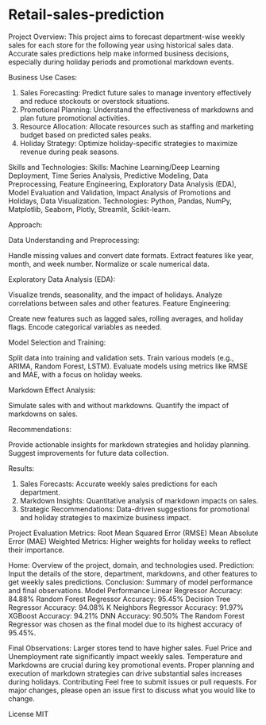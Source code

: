 # Retail-sales-prediction

Project Overview:
    This project aims to forecast department-wise weekly sales for each store for the following year using historical sales data.       
    Accurate sales predictions help make informed business decisions, especially during holiday periods and promotional markdown events.

Business Use Cases:
1. Sales Forecasting: Predict future sales to manage inventory effectively and reduce stockouts or overstock situations.
2. Promotional Planning: Understand the effectiveness of markdowns and plan future promotional activities.
3. Resource Allocation: Allocate resources such as staffing and marketing budget based on predicted sales peaks.
4. Holiday Strategy: Optimize holiday-specific strategies to maximize revenue during peak seasons.
   
Skills and Technologies:
   Skills: Machine Learning/Deep Learning Deployment, Time Series Analysis, Predictive Modeling, Data Preprocessing, Feature Engineering, 
Exploratory Data Analysis (EDA), Model Evaluation and Validation, Impact Analysis of Promotions and Holidays, Data Visualization.
   Technologies: Python, Pandas, NumPy, Matplotlib, Seaborn, Plotly, Streamlit, Scikit-learn.
   
Approach:

Data Understanding and Preprocessing:

Handle missing values and convert date formats.
Extract features like year, month, and week number.
Normalize or scale numerical data.

Exploratory Data Analysis (EDA):

Visualize trends, seasonality, and the impact of holidays.
Analyze correlations between sales and other features.
Feature Engineering:

Create new features such as lagged sales, rolling averages, and holiday flags.
Encode categorical variables as needed.

Model Selection and Training:

Split data into training and validation sets.
Train various models (e.g., ARIMA, Random Forest, LSTM).
Evaluate models using metrics like RMSE and MAE, with a focus on holiday weeks.

Markdown Effect Analysis:

Simulate sales with and without markdowns.
Quantify the impact of markdowns on sales.

Recommendations:

Provide actionable insights for markdown strategies and holiday planning.
Suggest improvements for future data collection.

Results:
1. Sales Forecasts: Accurate weekly sales predictions for each department.
2. Markdown Insights: Quantitative analysis of markdown impacts on sales.
3. Strategic Recommendations: Data-driven suggestions for promotional and holiday strategies to maximize business impact.
   
Project Evaluation Metrics:
Root Mean Squared Error (RMSE)
Mean Absolute Error (MAE)
Weighted Metrics: Higher weights for holiday weeks to reflect their importance.

Home: Overview of the project, domain, and technologies used.
Prediction: Input the details of the store, department, markdowns, and other features to get weekly sales predictions.
Conclusion: Summary of model performance and final observations.
Model Performance
Linear Regressor Accuracy: 84.88%
Random Forest Regressor Accuracy: 95.45%
Decision Tree Regressor Accuracy: 94.08%
K Neighbors Regressor Accuracy: 91.97%
XGBoost Accuracy: 94.21%
DNN Accuracy: 90.50%
The Random Forest Regressor was chosen as the final model due to its highest accuracy of 95.45%.

Final Observations:
Larger stores tend to have higher sales.
Fuel Price and Unemployment rate significantly impact weekly sales.
Temperature and Markdowns are crucial during key promotional events.
Proper planning and execution of markdown strategies can drive substantial sales increases during holidays.
Contributing
Feel free to submit issues or pull requests. For major changes, please open an issue first to discuss what you would like to change.

License
MIT
